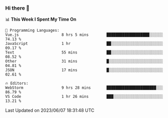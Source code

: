 ### Hi there 👋

<!--
**asdf12303116/asdf12303116** is a ✨ _special_ ✨ repository because its `README.md` (this file) appears on your GitHub profile.

Here are some ideas to get you started:

- 🔭 I’m currently working on ...
- 🌱 I’m currently learning ...
- 👯 I’m looking to collaborate on ...
- 🤔 I’m looking for help with ...
- 💬 Ask me about ...
- 📫 How to reach me: ...
- 😄 Pronouns: ...
- ⚡ Fun fact: ...
-->

<!--START_SECTION:waka-->
📊 **This Week I Spent My Time On** 

```text
💬 Programming Languages: 
Vue.js                   8 hrs 5 mins        ███████████████████░░░░░░   74.13 % 
JavaScript               1 hr                ██░░░░░░░░░░░░░░░░░░░░░░░   09.17 % 
Text                     55 mins             ██░░░░░░░░░░░░░░░░░░░░░░░   08.52 % 
Other                    31 mins             █░░░░░░░░░░░░░░░░░░░░░░░░   04.81 % 
JSON                     17 mins             █░░░░░░░░░░░░░░░░░░░░░░░░   02.61 % 

🔥 Editors: 
WebStorm                 9 hrs 28 mins       ██████████████████████░░░   86.79 % 
VS Code                  1 hr 26 mins        ███░░░░░░░░░░░░░░░░░░░░░░   13.21 % 
```


 Last Updated on 2023/06/07 18:31:48 UTC
<!--END_SECTION:waka-->
